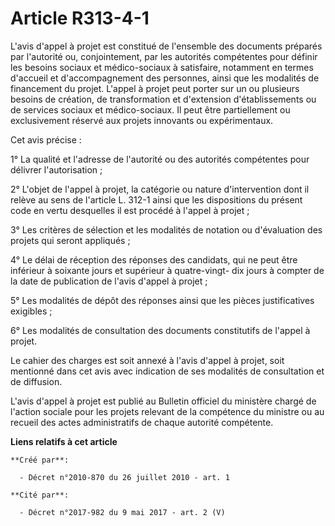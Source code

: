 # Article R313-4-1

L'avis d'appel à projet est constitué de l'ensemble des documents préparés par l'autorité ou, conjointement, par les
autorités compétentes pour définir les besoins sociaux et médico-sociaux à satisfaire, notamment en termes d'accueil et
d'accompagnement des personnes, ainsi que les modalités de financement du projet. L'appel à projet peut porter sur un ou
plusieurs besoins de création, de transformation et d'extension d'établissements ou de services sociaux et médico-sociaux. Il
peut être partiellement ou exclusivement réservé aux projets innovants ou expérimentaux. 

Cet avis précise : 

1° La qualité et l'adresse de l'autorité ou des autorités compétentes pour délivrer l'autorisation ; 

2° L'objet de l'appel à projet, la catégorie ou nature d'intervention dont il relève au sens de l'article L. 312-1 ainsi que
les dispositions du présent code en vertu desquelles il est procédé à l'appel à projet ; 

3° Les critères de sélection et les modalités de notation ou d'évaluation des projets qui seront appliqués ; 

4° Le délai de réception des réponses des candidats, qui ne peut être inférieur à soixante jours et supérieur à quatre-vingt-
dix jours à compter de la date de publication de l'avis d'appel à projet ; 

5° Les modalités de dépôt des réponses ainsi que les pièces justificatives exigibles ; 

6° Les modalités de consultation des documents constitutifs de l'appel à projet. 

Le cahier des charges est soit annexé à l'avis d'appel à projet, soit mentionné dans cet avis avec indication de ses
modalités de consultation et de diffusion. 

L'avis d'appel à projet est publié au Bulletin officiel du ministère chargé de l'action sociale pour les projets relevant de
la compétence du ministre ou au recueil des actes administratifs de chaque autorité compétente.

**Liens relatifs à cet article**

	**Créé par**:

	  - Décret n°2010-870 du 26 juillet 2010 - art. 1

	**Cité par**:

	  - Décret n°2017-982 du 9 mai 2017 - art. 2 (V)

